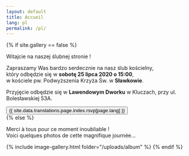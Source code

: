 ```yaml
---
layout: default
title: Accueil
lang: pl
permalink: /pl/
---
```


<div class="row">
  <div class="col-12 text-center">
    {% if site.gallery == false %}
      <p>Witajcie na naszej ślubnej stronie  !</p>
      <p>Zapraszamy Was bardzo serdecznie na nasz ślub kościelny,<br />
        który odbędzie się w <strong>sobotę 25 lipca 2020 o 15:00</strong>,<br />
      w kościele pw. Podwyższenia Krzyża Św. w <strong>Sławkowie</strong>.</p>
      <p>Przyjęcie odbędzie się w <strong>Lawendowym Dworku</strong> w Kluczach, przy ul.<br />Bolesławskiej 53A.</p>
      <div class="pt-2">
        <button type="button" class="btn btn-outline-danger">{{ site.data.translations.page.index.rsvp[page.lang] }}</button>
      </div>
     {% else %}
      <p>Merci à tous pour ce moment inoubliable !<br/>Voici quelques photos de cette magnifique journée...</p>
      {% include image-gallery.html folder="/uploads/album" %}
    {% endif %}   
  </div>
</div>
